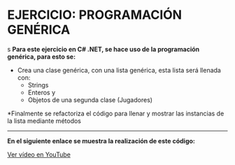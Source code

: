 <!-- para los títulos -->
# EJERCICIO: PROGRAMACIÓN GENÉRICA

s
**Para este ejercicio en C# .NET, se hace uso de la programación genérica, para esto se:**

* Crea una clase genérica, con una lista genérica, esta lista será llenada con:
    * Strings
    * Enteros y
    * Objetos de una segunda clase (Jugadores)

*Finalmente se refactoriza el código para llenar y mostrar las instancias de la lista mediante métodos
***
**En el siguiente enlace se muestra la realización de este código:**

[Ver vídeo en YouTube](https://www.youtube.com/watch?v=e_Cl57sIMBk&t=19s&ab_channel=luceroemmanueling "Tiempo real de la escritura del código")





